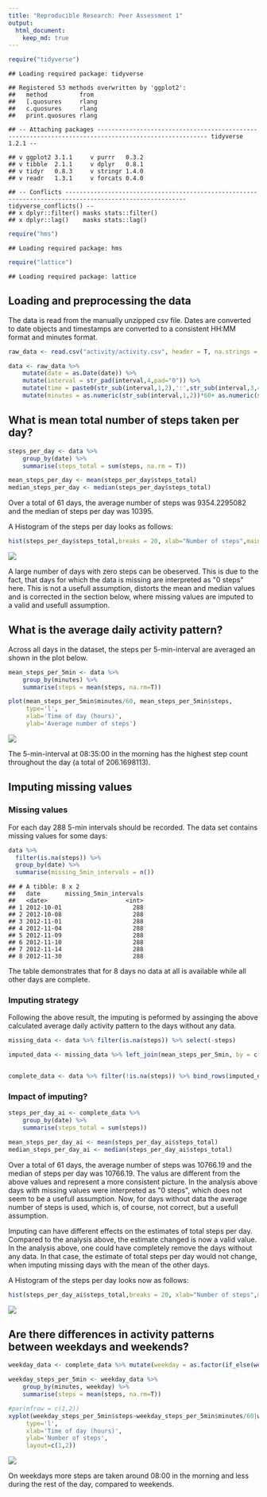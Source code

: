 ```yaml
---
title: "Reproducible Research: Peer Assessment 1"
output: 
  html_document:
    keep_md: true
---
```



```r
require("tidyverse")
```

```
## Loading required package: tidyverse
```

```
## Registered S3 methods overwritten by 'ggplot2':
##   method         from 
##   [.quosures     rlang
##   c.quosures     rlang
##   print.quosures rlang
```

```
## -- Attaching packages ----------------------------------------------------------------------------------------------------- tidyverse 1.2.1 --
```

```
## v ggplot2 3.1.1     v purrr   0.3.2
## v tibble  2.1.1     v dplyr   0.8.1
## v tidyr   0.8.3     v stringr 1.4.0
## v readr   1.3.1     v forcats 0.4.0
```

```
## -- Conflicts -------------------------------------------------------------------------------------------------------- tidyverse_conflicts() --
## x dplyr::filter() masks stats::filter()
## x dplyr::lag()    masks stats::lag()
```

```r
require("hms")
```

```
## Loading required package: hms
```

```r
require("lattice")
```

```
## Loading required package: lattice
```


## Loading and preprocessing the data

The data is read from the manually unzipped csv file. Dates are converted to date objects and timestamps are converted to a consistent HH:MM format and minutes format.

```r
raw_data <- read.csv("activity/activity.csv", header = T, na.strings = "NA")

data <- raw_data %>% 
    mutate(date = as.Date(date)) %>% 
    mutate(interval = str_pad(interval,4,pad="0")) %>% 
    mutate(time = paste0(str_sub(interval,1,2),':',str_sub(interval,3,4))) %>% 
    mutate(minutes = as.numeric(str_sub(interval,1,2))*60+ as.numeric(str_sub(interval,3,4)))
```



## What is mean total number of steps taken per day?


```r
steps_per_day <- data %>% 
    group_by(date) %>% 
    summarise(steps_total = sum(steps, na.rm = T))

mean_steps_per_day <- mean(steps_per_day$steps_total)
median_steps_per_day <- median(steps_per_day$steps_total)
```

Over a total of 61 days, the average number of steps was 9354.2295082 and the median of steps per day was 10395. 

A Histogram of the steps per day looks as follows:


```r
hist(steps_per_day$steps_total,breaks = 20, xlab="Number of steps",main = "Steps per day")
```

![](data_analysis_files/figure-html/steps_per_day_-_histogram-1.png)<!-- -->

A large number of days with zero steps can be obeserved. This is due to the fact, that days for which the data is missing are interpreted as "0 steps" here. This is not a usefull assumption, distorts the mean and median values and is corrected in the section below, where missing values are imputed to a valid and usefull assumption.

## What is the average daily activity pattern?

Across all  days in the dataset, the steps per 5-min-interval
are averaged an shown in the plot below.


```r
mean_steps_per_5min <- data %>% 
    group_by(minutes) %>% 
    summarise(steps = mean(steps, na.rm=T)) 

plot(mean_steps_per_5min$minutes/60, mean_steps_per_5min$steps,
     type='l',
     xlab='Time of day (hours)',
     ylab='Average number of steps')
```

![](data_analysis_files/figure-html/daily_activity_pattern-1.png)<!-- -->

The 5-min-interval at 08:35:00 in the morning has the highest step count throughout the day (a total of 206.1698113). 


## Imputing missing values

### Missing values

For each day 288 5-min intervals should be recorded. The data set
contains missing values for  some days:


```r
data %>% 
  filter(is.na(steps)) %>%
  group_by(date) %>% 
  summarise(missing_5min_intervals = n())
```

```
## # A tibble: 8 x 2
##   date       missing_5min_intervals
##   <date>                      <int>
## 1 2012-10-01                    288
## 2 2012-10-08                    288
## 3 2012-11-01                    288
## 4 2012-11-04                    288
## 5 2012-11-09                    288
## 6 2012-11-10                    288
## 7 2012-11-14                    288
## 8 2012-11-30                    288
```
The table demonstrates that for 8 days no data at all is available while all other days are complete.

### Imputing strategy

Following the above result, the imputing is peformed by assinging the above calculated average daily activity pattern to the days without any data.


```r
missing_data <- data %>% filter(is.na(steps)) %>% select(-steps)

imputed_data <- missing_data %>% left_join(mean_steps_per_5min, by = c("minutes" = "minutes"))


complete_data <- data %>% filter(!is.na(steps)) %>% bind_rows(imputed_data)
```

### Impact of imputing?


```r
steps_per_day_ai <- complete_data %>% 
    group_by(date) %>% 
    summarise(steps_total = sum(steps))

mean_steps_per_day_ai <- mean(steps_per_day_ai$steps_total)
median_steps_per_day_ai <- median(steps_per_day_ai$steps_total)
```

Over a total of 61 days, the average number of steps was 10766.19 and the median of steps per day was 10766.19. The valus are different from the above values and represent a more consistent picture. In the analysis above days with missing values were interpreted as "0 steps", which does not seem to be a usefull assumption. Now, for days without data the average number of steps is used, which is, of course, not correct, but a usefull assumption.

Imputing can have different effects on the estimates of total steps per day. Compared to the analysis above, the estimate changed is now a valid value. In the analysis above, one could have completely remove the days without any data. In that case, the estimate of total steps per day would not change, when imputing missing days with the mean of the other days.

A Histogram of the steps per day looks now as follows:


```r
hist(steps_per_day_ai$steps_total,breaks = 20, xlab="Number of steps",main = "Steps per day")
```

![](data_analysis_files/figure-html/steps_per_day_after_imputing_-_histogram-1.png)<!-- -->



## Are there differences in activity patterns between weekdays and weekends?



```r
weekday_data <- complete_data %>% mutate(weekday = as.factor(if_else(weekdays(date) %in% c("Samstag","Sonntag"),"weekend","weekday")))
```


```r
weekday_steps_per_5min <- weekday_data %>% 
    group_by(minutes, weekday) %>% 
    summarise(steps = mean(steps, na.rm=T)) 

#par(mfrow = c(1,2))
xyplot(weekday_steps_per_5min$steps~weekday_steps_per_5min$minutes/60|weekday_steps_per_5min$weekday,
     type='l',
     xlab='Time of day (hours)',
     ylab='Number of steps',
     layout=c(1,2))
```

![](data_analysis_files/figure-html/weekday_plot-1.png)<!-- -->

On weekdays more steps are taken around 08:00 in the morning and less during the rest of the day, compared to weekends.

